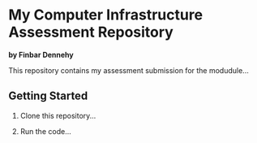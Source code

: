 # My Computer Infrastructure Assessment Repository

**by Finbar Dennehy**

This repository contains my assessment submission for the modudule...


## Getting Started

1. Clone this repository...

2. Run the code...
